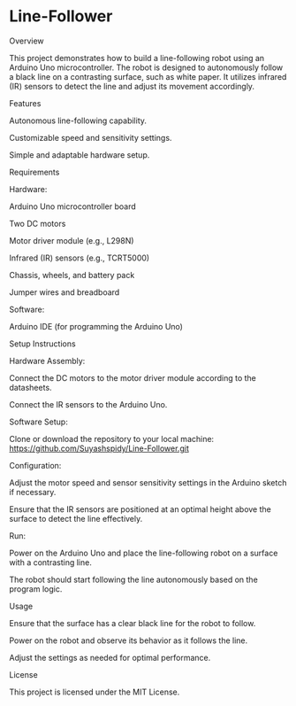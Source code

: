# Line-Follower

Overview

This project demonstrates how to build a line-following robot using an Arduino Uno microcontroller. The robot is designed to autonomously follow a black line on a contrasting surface, such as white paper. It utilizes infrared (IR) sensors to detect the line and adjust its movement accordingly.

Features

Autonomous line-following capability.

Customizable speed and sensitivity settings.

Simple and adaptable hardware setup.

Requirements

Hardware:

Arduino Uno microcontroller board

Two DC motors

Motor driver module (e.g., L298N)

Infrared (IR) sensors (e.g., TCRT5000)

Chassis, wheels, and battery pack

Jumper wires and breadboard

Software:

Arduino IDE (for programming the Arduino Uno)

Setup Instructions

Hardware Assembly:

Connect the DC motors to the motor driver module according to the datasheets.

Connect the IR sensors to the Arduino Uno.

Software Setup:

Clone or download the repository to your local machine: https://github.com/Suyashspidy/Line-Follower.git

Configuration:

Adjust the motor speed and sensor sensitivity settings in the Arduino sketch if necessary.

Ensure that the IR sensors are positioned at an optimal height above the surface to detect the line effectively.

Run:

Power on the Arduino Uno and place the line-following robot on a surface with a contrasting line.

The robot should start following the line autonomously based on the program logic.

Usage

Ensure that the surface has a clear black line for the robot to follow.

Power on the robot and observe its behavior as it follows the line.

Adjust the settings as needed for optimal performance.

License

This project is licensed under the MIT License.
